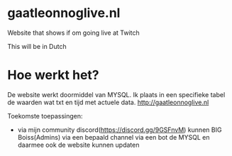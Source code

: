 # gaatleonnoglive.nl
Website that shows if om going live at Twitch

This will be in Dutch


# Hoe werkt het?

De website werkt doormiddel van MYSQL. Ik plaats in een specifieke tabel de waarden wat txt en tijd met actuele data.
http://gaatleonnoglive.nl

Toekomste toepassingen:

* via mijn community discord(https://discord.gg/9GSFnvM) kunnen BIG Boiss(Admins) via een bepaald channel via een bot de MYSQL en daarmee ook de website kunnen updaten
